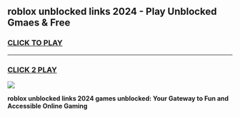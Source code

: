 
## roblox unblocked links 2024 - Play Unblocked Gmaes & Free
<h3>
<a href="https://news.freeplayer.one?title=roblox_unblocked_links_2024&ref=23F">CLICK TO PLAY</a></h3>
<hr>

<h3>
<a href="https://news.freeplayer.one?title=roblox_unblocked_links_2024&ref=23F">CLICK 2 PLAY</a>
  
</h3>

<a href="https://news.freeplayer.one?title=roblox_unblocked_links_2024&ref=23F/"><img src="https://clearcache.store/games.png"></a>


**roblox unblocked links 2024 games unblocked: Your Gateway to Fun and Accessible Online Gaming**

